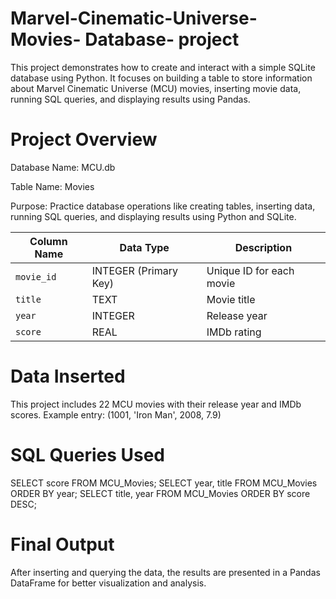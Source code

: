 # Marvel-Cinematic-Universe-Movies- Database- project
This project demonstrates how to create and interact with a simple SQLite database using Python. It focuses on building a table to store information about Marvel Cinematic Universe (MCU) movies, inserting movie data, running SQL queries, and displaying results using Pandas.

# Project Overview
Database Name: MCU.db

Table Name: Movies

Purpose: Practice database operations like creating tables, inserting data, running SQL queries, and displaying results using Python and SQLite.

| Column Name | Data Type             | Description              |
| ----------- | --------------------- | ------------------------ |
| `movie_id`  | INTEGER (Primary Key) | Unique ID for each movie |
| `title`     | TEXT                  | Movie title              |
| `year`      | INTEGER               | Release year             |
| `score`     | REAL                  | IMDb rating              |

# Data Inserted
This project includes 22 MCU movies with their release year and IMDb scores.
Example entry:
(1001, 'Iron Man', 2008, 7.9)

# SQL Queries Used
SELECT score FROM MCU_Movies;
SELECT year, title FROM MCU_Movies ORDER BY year;
SELECT title, year FROM MCU_Movies ORDER BY score DESC;

# Final Output
After inserting and querying the data, the results are presented in a Pandas DataFrame for better visualization and analysis.


